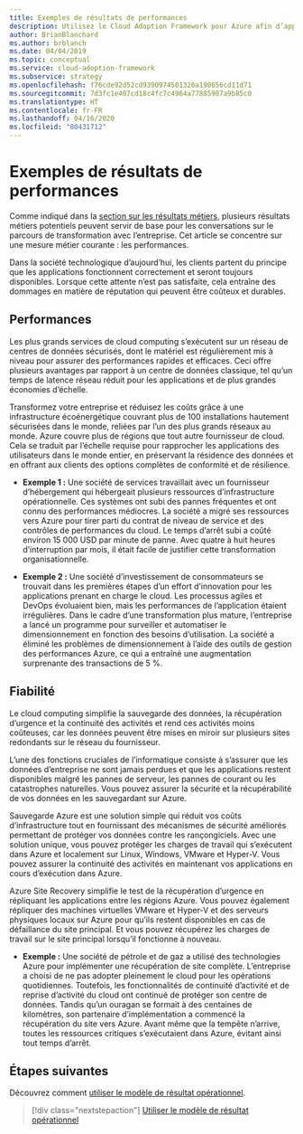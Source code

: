 ```yaml
---
title: Exemples de résultats de performances
description: Utilisez le Cloud Adoption Framework pour Azure afin d’appréhender les résultats du point de vue des performances dans le contexte d’une transformation cloud.
author: BrianBlanchard
ms.author: brblanch
ms.date: 04/04/2019
ms.topic: conceptual
ms.service: cloud-adoption-framework
ms.subservice: strategy
ms.openlocfilehash: f76cde92d52cd9390974501326a198656cd11d71
ms.sourcegitcommit: 7d3fc1e407cd18c4fc7c4964a77885907a9b85c0
ms.translationtype: HT
ms.contentlocale: fr-FR
ms.lasthandoff: 04/16/2020
ms.locfileid: "80431712"
---
```

# <a name="examples-of-performance-outcomes"></a>Exemples de résultats de performances

Comme indiqué dans la [section sur les résultats métiers](./index.md), plusieurs résultats métiers potentiels peuvent servir de base pour les conversations sur le parcours de transformation avec l’entreprise. Cet article se concentre sur une mesure métier courante : les performances.

Dans la société technologique d’aujourd’hui, les clients partent du principe que les applications fonctionnent correctement et seront toujours disponibles. Lorsque cette attente n’est pas satisfaite, cela entraîne des dommages en matière de réputation qui peuvent être coûteux et durables.

## <a name="performance"></a>Performances

Les plus grands services de cloud computing s’exécutent sur un réseau de centres de données sécurisés, dont le matériel est régulièrement mis à niveau pour assurer des performances rapides et efficaces. Ceci offre plusieurs avantages par rapport à un centre de données classique, tel qu’un temps de latence réseau réduit pour les applications et de plus grandes économies d’échelle.

Transformez votre entreprise et réduisez les coûts grâce à une infrastructure écoénergétique couvrant plus de 100 installations hautement sécurisées dans le monde, reliées par l’un des plus grands réseaux au monde. Azure couvre plus de régions que tout autre fournisseur de cloud. Cela se traduit par l’échelle requise pour rapprocher les applications des utilisateurs dans le monde entier, en préservant la résidence des données et en offrant aux clients des options complètes de conformité et de résilience.

- **Exemple 1 :** Une société de services travaillait avec un fournisseur d’hébergement qui hébergeait plusieurs ressources d’infrastructure opérationnelle. Ces systèmes ont subi des pannes fréquentes et ont connu des performances médiocres. La société a migré ses ressources vers Azure pour tirer parti du contrat de niveau de service et des contrôles de performances du cloud. Le temps d’arrêt subi a coûté environ 15 000 USD par minute de panne. Avec quatre à huit heures d’interruption par mois, il était facile de justifier cette transformation organisationnelle.

- **Exemple 2 :** Une société d’investissement de consommateurs se trouvait dans les premières étapes d’un effort d’innovation pour les applications prenant en charge le cloud. Les processus agiles et DevOps évoluaient bien, mais les performances de l’application étaient irrégulières. Dans le cadre d’une transformation plus mature, l’entreprise a lancé un programme pour surveiller et automatiser le dimensionnement en fonction des besoins d’utilisation. La société a éliminé les problèmes de dimensionnement à l’aide des outils de gestion des performances Azure, ce qui a entraîné une augmentation surprenante des transactions de 5 %.

## <a name="reliability"></a>Fiabilité

Le cloud computing simplifie la sauvegarde des données, la récupération d’urgence et la continuité des activités et rend ces activités moins coûteuses, car les données peuvent être mises en miroir sur plusieurs sites redondants sur le réseau du fournisseur.

L’une des fonctions cruciales de l’informatique consiste à s’assurer que les données d’entreprise ne sont jamais perdues et que les applications restent disponibles malgré les pannes de serveur, les pannes de courant ou les catastrophes naturelles. Vous pouvez assurer la sécurité et la récupérabilité de vos données en les sauvegardant sur Azure.

Sauvegarde Azure est une solution simple qui réduit vos coûts d’infrastructure tout en fournissant des mécanismes de sécurité améliorés permettant de protéger vos données contre les rançongiciels. Avec une solution unique, vous pouvez protéger les charges de travail qui s’exécutent dans Azure et localement sur Linux, Windows, VMware et Hyper-V. Vous pouvez assurer la continuité des activités en maintenant vos applications en cours d’exécution dans Azure.

Azure Site Recovery simplifie le test de la récupération d’urgence en répliquant les applications entre les régions Azure. Vous pouvez également répliquer des machines virtuelles VMware et Hyper-V et des serveurs physiques locaux sur Azure pour qu’ils restent disponibles en cas de défaillance du site principal. Et vous pouvez récupérez les charges de travail sur le site principal lorsqu’il fonctionne à nouveau.

- **Exemple :** Une société de pétrole et de gaz a utilisé des technologies Azure pour implémenter une récupération de site complète. L’entreprise a choisi de ne pas adopter pleinement le cloud pour les opérations quotidiennes. Toutefois, les fonctionnalités de continuité d’activité et de reprise d’activité du cloud ont continué de protéger son centre de données. Tandis qu’un ouragan se formait à des centaines de kilomètres, son partenaire d’implémentation a commencé la récupération du site vers Azure. Avant même que la tempête n’arrive, toutes les ressources critiques s’exécutaient dans Azure, évitant ainsi tout temps d’arrêt.

## <a name="next-steps"></a>Étapes suivantes

Découvrez comment [utiliser le modèle de résultat opérationnel](./business-outcome-template.md).

> [!div class="nextstepaction"]
> [Utiliser le modèle de résultat opérationnel](./business-outcome-template.md)
